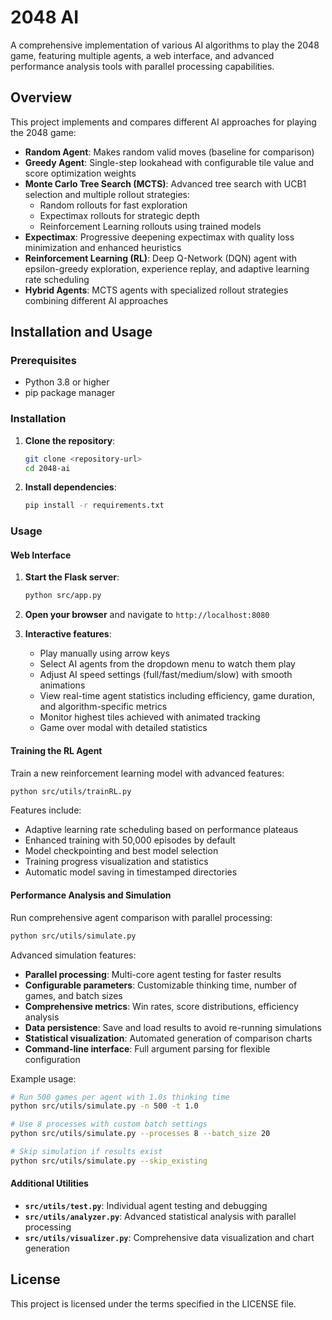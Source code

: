 # 2048 AI

A comprehensive implementation of various AI algorithms to play the 2048 game, featuring multiple agents, a web interface, and advanced performance analysis tools with parallel processing capabilities.

## Overview

This project implements and compares different AI approaches for playing the 2048 game:

- **Random Agent**: Makes random valid moves (baseline for comparison)
- **Greedy Agent**: Single-step lookahead with configurable tile value and score optimization weights
- **Monte Carlo Tree Search (MCTS)**: Advanced tree search with UCB1 selection and multiple rollout strategies:
  - Random rollouts for fast exploration
  - Expectimax rollouts for strategic depth
  - Reinforcement Learning rollouts using trained models
- **Expectimax**: Progressive deepening expectimax with quality loss minimization and enhanced heuristics
- **Reinforcement Learning (RL)**: Deep Q-Network (DQN) agent with epsilon-greedy exploration, experience replay, and adaptive learning rate scheduling
- **Hybrid Agents**: MCTS agents with specialized rollout strategies combining different AI approaches

## Installation and Usage

### Prerequisites
- Python 3.8 or higher
- pip package manager

### Installation

1. **Clone the repository**:
   ```bash
   git clone <repository-url>
   cd 2048-ai
   ```

2. **Install dependencies**:
   ```bash
   pip install -r requirements.txt
   ```

### Usage

#### Web Interface

1. **Start the Flask server**:
   ```bash
   python src/app.py
   ```

2. **Open your browser** and navigate to `http://localhost:8080`

3. **Interactive features**:
   - Play manually using arrow keys
   - Select AI agents from the dropdown menu to watch them play
   - Adjust AI speed settings (full/fast/medium/slow) with smooth animations
   - View real-time agent statistics including efficiency, game duration, and algorithm-specific metrics
   - Monitor highest tiles achieved with animated tracking
   - Game over modal with detailed statistics

#### Training the RL Agent

Train a new reinforcement learning model with advanced features:

```bash
python src/utils/trainRL.py
```

Features include:
- Adaptive learning rate scheduling based on performance plateaus
- Enhanced training with 50,000 episodes by default
- Model checkpointing and best model selection
- Training progress visualization and statistics
- Automatic model saving in timestamped directories

#### Performance Analysis and Simulation

Run comprehensive agent comparison with parallel processing:

```bash
python src/utils/simulate.py
```

Advanced simulation features:
- **Parallel processing**: Multi-core agent testing for faster results
- **Configurable parameters**: Customizable thinking time, number of games, and batch sizes
- **Comprehensive metrics**: Win rates, score distributions, efficiency analysis
- **Data persistence**: Save and load results to avoid re-running simulations
- **Statistical visualization**: Automated generation of comparison charts
- **Command-line interface**: Full argument parsing for flexible configuration

Example usage:
```bash
# Run 500 games per agent with 1.0s thinking time
python src/utils/simulate.py -n 500 -t 1.0

# Use 8 processes with custom batch settings
python src/utils/simulate.py --processes 8 --batch_size 20

# Skip simulation if results exist
python src/utils/simulate.py --skip_existing
```

#### Additional Utilities

- **`src/utils/test.py`**: Individual agent testing and debugging
- **`src/utils/analyzer.py`**: Advanced statistical analysis with parallel processing
- **`src/utils/visualizer.py`**: Comprehensive data visualization and chart generation


## License

This project is licensed under the terms specified in the LICENSE file.